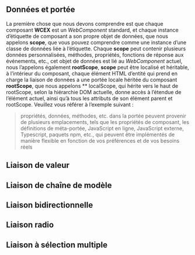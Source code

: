 <!--DESC: {icon:{name:"explore"},id:2} -->



## Données et portée
La première chose que nous devons comprendre est que chaque composant **WCEX** est un _WebComponent_ standard, et chaque instance d’étiquette de composant a son propre objet de données, que nous appelons **scope**, que vous pouvez comprendre comme une instance d’une classe de données liée à l’étiquette.
Chaque **scope** peut contenir plusieurs données personnalisées, méthodes, propriétés, fonctions de réponse aux événements, etc., cet objet de données est lié au _WebComponent_ actuel, nous l’appelons également **rootScope**, **scope** peut être localisé et héritable, à l’intérieur du composant, chaque élément HTML d’entité qui prend en charge la liaison de données a une portée locale héritée du composant **rootScope**, que nous appelons ** localScope, qui hérite vers le haut de rootScope, selon la hiérarchie DOM actuelle, donne accès à l’étendue de l’élément actuel, ainsi qu’à tous les attributs de son élément parent et rootScope. Veuillez vous référer à l’exemple suivant :

> propriétés, données, méthodes, etc. dans la portée peuvent provenir de plusieurs emplacements, tels que les propriétés de composant, les définitions de méta-portée, JavaScript en ligne, JavaScript externe, Typescript, paquets npm, etc., qui peuvent être implémentés de manière flexible en fonction de vos préférences et de vos besoins réels

<div><wcex-doc.com-playground files="['ext/app1/index.html','ext/app1/app.html','ext/app1/data.js']"></wcex-doc.com-playground></div>


## Liaison de valeur

## Liaison de chaîne de modèle


## Liaison bidirectionnelle


## Liaison radio


## Liaison à sélection multiple

